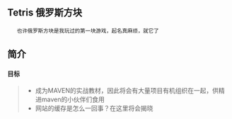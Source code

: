 ## Tetris 俄罗斯方块
       也许俄罗斯方块是我玩过的第一块游戏，起名真麻烦，就它了
## 简介
#### 目标
> * 成为MAVEN的实战教材，因此将会有大量项目有机组织在一起，供精进maven的小伙伴们食用
> * 网站的缓存是怎么一回事？在这里将会揭晓
